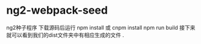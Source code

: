 # ng2-webpack-seed
ng2种子程序
下载源码后运行
npm install 或 cnpm install
npm run build 
接下来就可以看到我们的dist文件夹中有相应生成的文件
.
